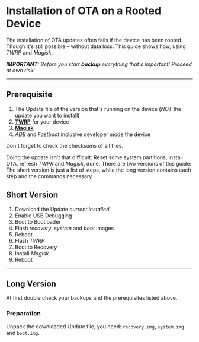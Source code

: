 # Installation of OTA on a Rooted Device

The installation of OTA updates often fails if the device has been rooted. Though it's still possible – without data loss. This guide shows how, using *TWRP* and *Magisk*.

***IMPORTANT:** Before you start **backup** everything that's important! Proceed at own risk!*

-------------------------------------

## Prerequisite

1. The Update file of the version that's running on the device (*NOT* the update you want to install)
1. [**TWRP**](https://twrp.me/) for your device
1. [**Magisk**](https://forum.xda-developers.com/apps/magisk/official-magisk-v7-universal-systemless-t3473445)
1. *ADB* and *Fastboot* inclusive developer mode the device

Don't forget to check the checksums of all files.

Doing the update isn't that difficult: Reset some system partitions, install OTA, refresh *TWPR* and *Magisk*, done. There are two versions of this guide: The short version is just a list of steps, while the long version contains each step and the commands necessary.


## Short Version

1. Download the Update *current installed*
1. Enable USB Debugging
1. Boot to Bootloader
1. Flash *recovery*, *system* and *boot* images
1. Reboot
1. Flash *TWRP*
1. Boot to Recovery
1. Install *Magisk*
1. Reboot


-------------------------------------

## Long Version

At first double check your backups and the prerequisites listed above. 


### Preparation

Unpack the downloaded Update file, you need: `recovery.img`, `system.img` and `boot.img`.

